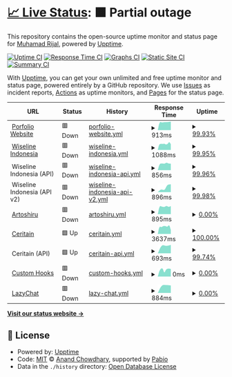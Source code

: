 # [📈 Live Status](https://euxzy.github.io/upptime): <!--live status--> **🟧 Partial outage**

This repository contains the open-source uptime monitor and status page for [Muhamad Rijal](https://euxzy.dev), powered by [Upptime](https://github.com/upptime/upptime).

[![Uptime CI](https://github.com/euxzy/upptime/workflows/Uptime%20CI/badge.svg)](https://github.com/euxzy/upptime/actions?query=workflow%3A%22Uptime+CI%22)
[![Response Time CI](https://github.com/euxzy/upptime/workflows/Response%20Time%20CI/badge.svg)](https://github.com/euxzy/upptime/actions?query=workflow%3A%22Response+Time+CI%22)
[![Graphs CI](https://github.com/euxzy/upptime/workflows/Graphs%20CI/badge.svg)](https://github.com/euxzy/upptime/actions?query=workflow%3A%22Graphs+CI%22)
[![Static Site CI](https://github.com/euxzy/upptime/workflows/Static%20Site%20CI/badge.svg)](https://github.com/euxzy/upptime/actions?query=workflow%3A%22Static+Site+CI%22)
[![Summary CI](https://github.com/euxzy/upptime/workflows/Summary%20CI/badge.svg)](https://github.com/euxzy/upptime/actions?query=workflow%3A%22Summary+CI%22)

With [Upptime](https://upptime.js.org), you can get your own unlimited and free uptime monitor and status page, powered entirely by a GitHub repository. We use [Issues](https://github.com/euxzy/upptime/issues) as incident reports, [Actions](https://github.com/euxzy/upptime/actions) as uptime monitors, and [Pages](https://euxzy.github.io/upptime) for the status page.

<!--start: status pages-->
<!-- This summary is generated by Upptime (https://github.com/upptime/upptime) -->
<!-- Do not edit this manually, your changes will be overwritten -->
<!-- prettier-ignore -->
| URL | Status | History | Response Time | Uptime |
| --- | ------ | ------- | ------------- | ------ |
| <img alt="" src="https://icons.duckduckgo.com/ip3/euxzy.dev.ico" height="13"> [Porfolio Website](https://euxzy.dev) | 🟥 Down | [porfolio-website.yml](https://github.com/euxzy/upptime/commits/HEAD/history/porfolio-website.yml) | <details><summary><img alt="Response time graph" src="./graphs/porfolio-website/response-time-week.png" height="20"> 913ms</summary><br><a href="https://status.euxzy.dev/history/porfolio-website"><img alt="Response time 873" src="https://img.shields.io/endpoint?url=https%3A%2F%2Fraw.githubusercontent.com%2Feuxzy%2Fupptime%2FHEAD%2Fapi%2Fporfolio-website%2Fresponse-time.json"></a><br><a href="https://status.euxzy.dev/history/porfolio-website"><img alt="24-hour response time 975" src="https://img.shields.io/endpoint?url=https%3A%2F%2Fraw.githubusercontent.com%2Feuxzy%2Fupptime%2FHEAD%2Fapi%2Fporfolio-website%2Fresponse-time-day.json"></a><br><a href="https://status.euxzy.dev/history/porfolio-website"><img alt="7-day response time 913" src="https://img.shields.io/endpoint?url=https%3A%2F%2Fraw.githubusercontent.com%2Feuxzy%2Fupptime%2FHEAD%2Fapi%2Fporfolio-website%2Fresponse-time-week.json"></a><br><a href="https://status.euxzy.dev/history/porfolio-website"><img alt="30-day response time 871" src="https://img.shields.io/endpoint?url=https%3A%2F%2Fraw.githubusercontent.com%2Feuxzy%2Fupptime%2FHEAD%2Fapi%2Fporfolio-website%2Fresponse-time-month.json"></a><br><a href="https://status.euxzy.dev/history/porfolio-website"><img alt="1-year response time 873" src="https://img.shields.io/endpoint?url=https%3A%2F%2Fraw.githubusercontent.com%2Feuxzy%2Fupptime%2FHEAD%2Fapi%2Fporfolio-website%2Fresponse-time-year.json"></a></details> | <details><summary><a href="https://status.euxzy.dev/history/porfolio-website">99.93%</a></summary><a href="https://status.euxzy.dev/history/porfolio-website"><img alt="All-time uptime 99.99%" src="https://img.shields.io/endpoint?url=https%3A%2F%2Fraw.githubusercontent.com%2Feuxzy%2Fupptime%2FHEAD%2Fapi%2Fporfolio-website%2Fuptime.json"></a><br><a href="https://status.euxzy.dev/history/porfolio-website"><img alt="24-hour uptime 99.53%" src="https://img.shields.io/endpoint?url=https%3A%2F%2Fraw.githubusercontent.com%2Feuxzy%2Fupptime%2FHEAD%2Fapi%2Fporfolio-website%2Fuptime-day.json"></a><br><a href="https://status.euxzy.dev/history/porfolio-website"><img alt="7-day uptime 99.93%" src="https://img.shields.io/endpoint?url=https%3A%2F%2Fraw.githubusercontent.com%2Feuxzy%2Fupptime%2FHEAD%2Fapi%2Fporfolio-website%2Fuptime-week.json"></a><br><a href="https://status.euxzy.dev/history/porfolio-website"><img alt="30-day uptime 99.98%" src="https://img.shields.io/endpoint?url=https%3A%2F%2Fraw.githubusercontent.com%2Feuxzy%2Fupptime%2FHEAD%2Fapi%2Fporfolio-website%2Fuptime-month.json"></a><br><a href="https://status.euxzy.dev/history/porfolio-website"><img alt="1-year uptime 99.99%" src="https://img.shields.io/endpoint?url=https%3A%2F%2Fraw.githubusercontent.com%2Feuxzy%2Fupptime%2FHEAD%2Fapi%2Fporfolio-website%2Fuptime-year.json"></a></details>
| <img alt="" src="https://icons.duckduckgo.com/ip3/wiseline.id.ico" height="13"> [Wiseline Indonesia](https://wiseline.id) | 🟥 Down | [wiseline-indonesia.yml](https://github.com/euxzy/upptime/commits/HEAD/history/wiseline-indonesia.yml) | <details><summary><img alt="Response time graph" src="./graphs/wiseline-indonesia/response-time-week.png" height="20"> 1088ms</summary><br><a href="https://status.euxzy.dev/history/wiseline-indonesia"><img alt="Response time 980" src="https://img.shields.io/endpoint?url=https%3A%2F%2Fraw.githubusercontent.com%2Feuxzy%2Fupptime%2FHEAD%2Fapi%2Fwiseline-indonesia%2Fresponse-time.json"></a><br><a href="https://status.euxzy.dev/history/wiseline-indonesia"><img alt="24-hour response time 1216" src="https://img.shields.io/endpoint?url=https%3A%2F%2Fraw.githubusercontent.com%2Feuxzy%2Fupptime%2FHEAD%2Fapi%2Fwiseline-indonesia%2Fresponse-time-day.json"></a><br><a href="https://status.euxzy.dev/history/wiseline-indonesia"><img alt="7-day response time 1088" src="https://img.shields.io/endpoint?url=https%3A%2F%2Fraw.githubusercontent.com%2Feuxzy%2Fupptime%2FHEAD%2Fapi%2Fwiseline-indonesia%2Fresponse-time-week.json"></a><br><a href="https://status.euxzy.dev/history/wiseline-indonesia"><img alt="30-day response time 988" src="https://img.shields.io/endpoint?url=https%3A%2F%2Fraw.githubusercontent.com%2Feuxzy%2Fupptime%2FHEAD%2Fapi%2Fwiseline-indonesia%2Fresponse-time-month.json"></a><br><a href="https://status.euxzy.dev/history/wiseline-indonesia"><img alt="1-year response time 980" src="https://img.shields.io/endpoint?url=https%3A%2F%2Fraw.githubusercontent.com%2Feuxzy%2Fupptime%2FHEAD%2Fapi%2Fwiseline-indonesia%2Fresponse-time-year.json"></a></details> | <details><summary><a href="https://status.euxzy.dev/history/wiseline-indonesia">99.95%</a></summary><a href="https://status.euxzy.dev/history/wiseline-indonesia"><img alt="All-time uptime 99.99%" src="https://img.shields.io/endpoint?url=https%3A%2F%2Fraw.githubusercontent.com%2Feuxzy%2Fupptime%2FHEAD%2Fapi%2Fwiseline-indonesia%2Fuptime.json"></a><br><a href="https://status.euxzy.dev/history/wiseline-indonesia"><img alt="24-hour uptime 99.64%" src="https://img.shields.io/endpoint?url=https%3A%2F%2Fraw.githubusercontent.com%2Feuxzy%2Fupptime%2FHEAD%2Fapi%2Fwiseline-indonesia%2Fuptime-day.json"></a><br><a href="https://status.euxzy.dev/history/wiseline-indonesia"><img alt="7-day uptime 99.95%" src="https://img.shields.io/endpoint?url=https%3A%2F%2Fraw.githubusercontent.com%2Feuxzy%2Fupptime%2FHEAD%2Fapi%2Fwiseline-indonesia%2Fuptime-week.json"></a><br><a href="https://status.euxzy.dev/history/wiseline-indonesia"><img alt="30-day uptime 99.99%" src="https://img.shields.io/endpoint?url=https%3A%2F%2Fraw.githubusercontent.com%2Feuxzy%2Fupptime%2FHEAD%2Fapi%2Fwiseline-indonesia%2Fuptime-month.json"></a><br><a href="https://status.euxzy.dev/history/wiseline-indonesia"><img alt="1-year uptime 99.99%" src="https://img.shields.io/endpoint?url=https%3A%2F%2Fraw.githubusercontent.com%2Feuxzy%2Fupptime%2FHEAD%2Fapi%2Fwiseline-indonesia%2Fuptime-year.json"></a></details>
| <img alt="" src="https://icons.duckduckgo.com/ip3/null.ico" height="13"> Wiseline Indonesia (API) | 🟥 Down | [wiseline-indonesia-api.yml](https://github.com/euxzy/upptime/commits/HEAD/history/wiseline-indonesia-api.yml) | <details><summary><img alt="Response time graph" src="./graphs/wiseline-indonesia-api/response-time-week.png" height="20"> 856ms</summary><br><a href="https://status.euxzy.dev/history/wiseline-indonesia-api"><img alt="Response time 864" src="https://img.shields.io/endpoint?url=https%3A%2F%2Fraw.githubusercontent.com%2Feuxzy%2Fupptime%2FHEAD%2Fapi%2Fwiseline-indonesia-api%2Fresponse-time.json"></a><br><a href="https://status.euxzy.dev/history/wiseline-indonesia-api"><img alt="24-hour response time 908" src="https://img.shields.io/endpoint?url=https%3A%2F%2Fraw.githubusercontent.com%2Feuxzy%2Fupptime%2FHEAD%2Fapi%2Fwiseline-indonesia-api%2Fresponse-time-day.json"></a><br><a href="https://status.euxzy.dev/history/wiseline-indonesia-api"><img alt="7-day response time 856" src="https://img.shields.io/endpoint?url=https%3A%2F%2Fraw.githubusercontent.com%2Feuxzy%2Fupptime%2FHEAD%2Fapi%2Fwiseline-indonesia-api%2Fresponse-time-week.json"></a><br><a href="https://status.euxzy.dev/history/wiseline-indonesia-api"><img alt="30-day response time 862" src="https://img.shields.io/endpoint?url=https%3A%2F%2Fraw.githubusercontent.com%2Feuxzy%2Fupptime%2FHEAD%2Fapi%2Fwiseline-indonesia-api%2Fresponse-time-month.json"></a><br><a href="https://status.euxzy.dev/history/wiseline-indonesia-api"><img alt="1-year response time 864" src="https://img.shields.io/endpoint?url=https%3A%2F%2Fraw.githubusercontent.com%2Feuxzy%2Fupptime%2FHEAD%2Fapi%2Fwiseline-indonesia-api%2Fresponse-time-year.json"></a></details> | <details><summary><a href="https://status.euxzy.dev/history/wiseline-indonesia-api">99.96%</a></summary><a href="https://status.euxzy.dev/history/wiseline-indonesia-api"><img alt="All-time uptime 99.99%" src="https://img.shields.io/endpoint?url=https%3A%2F%2Fraw.githubusercontent.com%2Feuxzy%2Fupptime%2FHEAD%2Fapi%2Fwiseline-indonesia-api%2Fuptime.json"></a><br><a href="https://status.euxzy.dev/history/wiseline-indonesia-api"><img alt="24-hour uptime 99.75%" src="https://img.shields.io/endpoint?url=https%3A%2F%2Fraw.githubusercontent.com%2Feuxzy%2Fupptime%2FHEAD%2Fapi%2Fwiseline-indonesia-api%2Fuptime-day.json"></a><br><a href="https://status.euxzy.dev/history/wiseline-indonesia-api"><img alt="7-day uptime 99.96%" src="https://img.shields.io/endpoint?url=https%3A%2F%2Fraw.githubusercontent.com%2Feuxzy%2Fupptime%2FHEAD%2Fapi%2Fwiseline-indonesia-api%2Fuptime-week.json"></a><br><a href="https://status.euxzy.dev/history/wiseline-indonesia-api"><img alt="30-day uptime 99.99%" src="https://img.shields.io/endpoint?url=https%3A%2F%2Fraw.githubusercontent.com%2Feuxzy%2Fupptime%2FHEAD%2Fapi%2Fwiseline-indonesia-api%2Fuptime-month.json"></a><br><a href="https://status.euxzy.dev/history/wiseline-indonesia-api"><img alt="1-year uptime 99.99%" src="https://img.shields.io/endpoint?url=https%3A%2F%2Fraw.githubusercontent.com%2Feuxzy%2Fupptime%2FHEAD%2Fapi%2Fwiseline-indonesia-api%2Fuptime-year.json"></a></details>
| <img alt="" src="https://icons.duckduckgo.com/ip3/null.ico" height="13"> Wiseline Indonesia (API v2) | 🟥 Down | [wiseline-indonesia-api-v2.yml](https://github.com/euxzy/upptime/commits/HEAD/history/wiseline-indonesia-api-v2.yml) | <details><summary><img alt="Response time graph" src="./graphs/wiseline-indonesia-api-v2/response-time-week.png" height="20"> 896ms</summary><br><a href="https://status.euxzy.dev/history/wiseline-indonesia-api-v2"><img alt="Response time 842" src="https://img.shields.io/endpoint?url=https%3A%2F%2Fraw.githubusercontent.com%2Feuxzy%2Fupptime%2FHEAD%2Fapi%2Fwiseline-indonesia-api-v2%2Fresponse-time.json"></a><br><a href="https://status.euxzy.dev/history/wiseline-indonesia-api-v2"><img alt="24-hour response time 901" src="https://img.shields.io/endpoint?url=https%3A%2F%2Fraw.githubusercontent.com%2Feuxzy%2Fupptime%2FHEAD%2Fapi%2Fwiseline-indonesia-api-v2%2Fresponse-time-day.json"></a><br><a href="https://status.euxzy.dev/history/wiseline-indonesia-api-v2"><img alt="7-day response time 896" src="https://img.shields.io/endpoint?url=https%3A%2F%2Fraw.githubusercontent.com%2Feuxzy%2Fupptime%2FHEAD%2Fapi%2Fwiseline-indonesia-api-v2%2Fresponse-time-week.json"></a><br><a href="https://status.euxzy.dev/history/wiseline-indonesia-api-v2"><img alt="30-day response time 842" src="https://img.shields.io/endpoint?url=https%3A%2F%2Fraw.githubusercontent.com%2Feuxzy%2Fupptime%2FHEAD%2Fapi%2Fwiseline-indonesia-api-v2%2Fresponse-time-month.json"></a><br><a href="https://status.euxzy.dev/history/wiseline-indonesia-api-v2"><img alt="1-year response time 842" src="https://img.shields.io/endpoint?url=https%3A%2F%2Fraw.githubusercontent.com%2Feuxzy%2Fupptime%2FHEAD%2Fapi%2Fwiseline-indonesia-api-v2%2Fresponse-time-year.json"></a></details> | <details><summary><a href="https://status.euxzy.dev/history/wiseline-indonesia-api-v2">99.98%</a></summary><a href="https://status.euxzy.dev/history/wiseline-indonesia-api-v2"><img alt="All-time uptime 99.95%" src="https://img.shields.io/endpoint?url=https%3A%2F%2Fraw.githubusercontent.com%2Feuxzy%2Fupptime%2FHEAD%2Fapi%2Fwiseline-indonesia-api-v2%2Fuptime.json"></a><br><a href="https://status.euxzy.dev/history/wiseline-indonesia-api-v2"><img alt="24-hour uptime 99.85%" src="https://img.shields.io/endpoint?url=https%3A%2F%2Fraw.githubusercontent.com%2Feuxzy%2Fupptime%2FHEAD%2Fapi%2Fwiseline-indonesia-api-v2%2Fuptime-day.json"></a><br><a href="https://status.euxzy.dev/history/wiseline-indonesia-api-v2"><img alt="7-day uptime 99.98%" src="https://img.shields.io/endpoint?url=https%3A%2F%2Fraw.githubusercontent.com%2Feuxzy%2Fupptime%2FHEAD%2Fapi%2Fwiseline-indonesia-api-v2%2Fuptime-week.json"></a><br><a href="https://status.euxzy.dev/history/wiseline-indonesia-api-v2"><img alt="30-day uptime 99.94%" src="https://img.shields.io/endpoint?url=https%3A%2F%2Fraw.githubusercontent.com%2Feuxzy%2Fupptime%2FHEAD%2Fapi%2Fwiseline-indonesia-api-v2%2Fuptime-month.json"></a><br><a href="https://status.euxzy.dev/history/wiseline-indonesia-api-v2"><img alt="1-year uptime 99.95%" src="https://img.shields.io/endpoint?url=https%3A%2F%2Fraw.githubusercontent.com%2Feuxzy%2Fupptime%2FHEAD%2Fapi%2Fwiseline-indonesia-api-v2%2Fuptime-year.json"></a></details>
| <img alt="" src="https://icons.duckduckgo.com/ip3/artoshiru.euxzy.dev.ico" height="13"> [Artoshiru](https://artoshiru.euxzy.dev) | 🟥 Down | [artoshiru.yml](https://github.com/euxzy/upptime/commits/HEAD/history/artoshiru.yml) | <details><summary><img alt="Response time graph" src="./graphs/artoshiru/response-time-week.png" height="20"> 895ms</summary><br><a href="https://status.euxzy.dev/history/artoshiru"><img alt="Response time 838" src="https://img.shields.io/endpoint?url=https%3A%2F%2Fraw.githubusercontent.com%2Feuxzy%2Fupptime%2FHEAD%2Fapi%2Fartoshiru%2Fresponse-time.json"></a><br><a href="https://status.euxzy.dev/history/artoshiru"><img alt="24-hour response time 908" src="https://img.shields.io/endpoint?url=https%3A%2F%2Fraw.githubusercontent.com%2Feuxzy%2Fupptime%2FHEAD%2Fapi%2Fartoshiru%2Fresponse-time-day.json"></a><br><a href="https://status.euxzy.dev/history/artoshiru"><img alt="7-day response time 895" src="https://img.shields.io/endpoint?url=https%3A%2F%2Fraw.githubusercontent.com%2Feuxzy%2Fupptime%2FHEAD%2Fapi%2Fartoshiru%2Fresponse-time-week.json"></a><br><a href="https://status.euxzy.dev/history/artoshiru"><img alt="30-day response time 836" src="https://img.shields.io/endpoint?url=https%3A%2F%2Fraw.githubusercontent.com%2Feuxzy%2Fupptime%2FHEAD%2Fapi%2Fartoshiru%2Fresponse-time-month.json"></a><br><a href="https://status.euxzy.dev/history/artoshiru"><img alt="1-year response time 838" src="https://img.shields.io/endpoint?url=https%3A%2F%2Fraw.githubusercontent.com%2Feuxzy%2Fupptime%2FHEAD%2Fapi%2Fartoshiru%2Fresponse-time-year.json"></a></details> | <details><summary><a href="https://status.euxzy.dev/history/artoshiru">0.00%</a></summary><a href="https://status.euxzy.dev/history/artoshiru"><img alt="All-time uptime 0.00%" src="https://img.shields.io/endpoint?url=https%3A%2F%2Fraw.githubusercontent.com%2Feuxzy%2Fupptime%2FHEAD%2Fapi%2Fartoshiru%2Fuptime.json"></a><br><a href="https://status.euxzy.dev/history/artoshiru"><img alt="24-hour uptime 0.00%" src="https://img.shields.io/endpoint?url=https%3A%2F%2Fraw.githubusercontent.com%2Feuxzy%2Fupptime%2FHEAD%2Fapi%2Fartoshiru%2Fuptime-day.json"></a><br><a href="https://status.euxzy.dev/history/artoshiru"><img alt="7-day uptime 0.00%" src="https://img.shields.io/endpoint?url=https%3A%2F%2Fraw.githubusercontent.com%2Feuxzy%2Fupptime%2FHEAD%2Fapi%2Fartoshiru%2Fuptime-week.json"></a><br><a href="https://status.euxzy.dev/history/artoshiru"><img alt="30-day uptime 0.00%" src="https://img.shields.io/endpoint?url=https%3A%2F%2Fraw.githubusercontent.com%2Feuxzy%2Fupptime%2FHEAD%2Fapi%2Fartoshiru%2Fuptime-month.json"></a><br><a href="https://status.euxzy.dev/history/artoshiru"><img alt="1-year uptime 0.00%" src="https://img.shields.io/endpoint?url=https%3A%2F%2Fraw.githubusercontent.com%2Feuxzy%2Fupptime%2FHEAD%2Fapi%2Fartoshiru%2Fuptime-year.json"></a></details>
| <img alt="" src="https://icons.duckduckgo.com/ip3/ceritain.vercel.app.ico" height="13"> [Ceritain](https://ceritain.vercel.app) | 🟩 Up | [ceritain.yml](https://github.com/euxzy/upptime/commits/HEAD/history/ceritain.yml) | <details><summary><img alt="Response time graph" src="./graphs/ceritain/response-time-week.png" height="20"> 3637ms</summary><br><a href="https://status.euxzy.dev/history/ceritain"><img alt="Response time 3777" src="https://img.shields.io/endpoint?url=https%3A%2F%2Fraw.githubusercontent.com%2Feuxzy%2Fupptime%2FHEAD%2Fapi%2Fceritain%2Fresponse-time.json"></a><br><a href="https://status.euxzy.dev/history/ceritain"><img alt="24-hour response time 2925" src="https://img.shields.io/endpoint?url=https%3A%2F%2Fraw.githubusercontent.com%2Feuxzy%2Fupptime%2FHEAD%2Fapi%2Fceritain%2Fresponse-time-day.json"></a><br><a href="https://status.euxzy.dev/history/ceritain"><img alt="7-day response time 3637" src="https://img.shields.io/endpoint?url=https%3A%2F%2Fraw.githubusercontent.com%2Feuxzy%2Fupptime%2FHEAD%2Fapi%2Fceritain%2Fresponse-time-week.json"></a><br><a href="https://status.euxzy.dev/history/ceritain"><img alt="30-day response time 3775" src="https://img.shields.io/endpoint?url=https%3A%2F%2Fraw.githubusercontent.com%2Feuxzy%2Fupptime%2FHEAD%2Fapi%2Fceritain%2Fresponse-time-month.json"></a><br><a href="https://status.euxzy.dev/history/ceritain"><img alt="1-year response time 3777" src="https://img.shields.io/endpoint?url=https%3A%2F%2Fraw.githubusercontent.com%2Feuxzy%2Fupptime%2FHEAD%2Fapi%2Fceritain%2Fresponse-time-year.json"></a></details> | <details><summary><a href="https://status.euxzy.dev/history/ceritain">100.00%</a></summary><a href="https://status.euxzy.dev/history/ceritain"><img alt="All-time uptime 99.35%" src="https://img.shields.io/endpoint?url=https%3A%2F%2Fraw.githubusercontent.com%2Feuxzy%2Fupptime%2FHEAD%2Fapi%2Fceritain%2Fuptime.json"></a><br><a href="https://status.euxzy.dev/history/ceritain"><img alt="24-hour uptime 100.00%" src="https://img.shields.io/endpoint?url=https%3A%2F%2Fraw.githubusercontent.com%2Feuxzy%2Fupptime%2FHEAD%2Fapi%2Fceritain%2Fuptime-day.json"></a><br><a href="https://status.euxzy.dev/history/ceritain"><img alt="7-day uptime 100.00%" src="https://img.shields.io/endpoint?url=https%3A%2F%2Fraw.githubusercontent.com%2Feuxzy%2Fupptime%2FHEAD%2Fapi%2Fceritain%2Fuptime-week.json"></a><br><a href="https://status.euxzy.dev/history/ceritain"><img alt="30-day uptime 99.32%" src="https://img.shields.io/endpoint?url=https%3A%2F%2Fraw.githubusercontent.com%2Feuxzy%2Fupptime%2FHEAD%2Fapi%2Fceritain%2Fuptime-month.json"></a><br><a href="https://status.euxzy.dev/history/ceritain"><img alt="1-year uptime 99.35%" src="https://img.shields.io/endpoint?url=https%3A%2F%2Fraw.githubusercontent.com%2Feuxzy%2Fupptime%2FHEAD%2Fapi%2Fceritain%2Fuptime-year.json"></a></details>
| <img alt="" src="https://icons.duckduckgo.com/ip3/null.ico" height="13"> Ceritain (API) | 🟩 Up | [ceritain-api.yml](https://github.com/euxzy/upptime/commits/HEAD/history/ceritain-api.yml) | <details><summary><img alt="Response time graph" src="./graphs/ceritain-api/response-time-week.png" height="20"> 693ms</summary><br><a href="https://status.euxzy.dev/history/ceritain-api"><img alt="Response time 570" src="https://img.shields.io/endpoint?url=https%3A%2F%2Fraw.githubusercontent.com%2Feuxzy%2Fupptime%2FHEAD%2Fapi%2Fceritain-api%2Fresponse-time.json"></a><br><a href="https://status.euxzy.dev/history/ceritain-api"><img alt="24-hour response time 597" src="https://img.shields.io/endpoint?url=https%3A%2F%2Fraw.githubusercontent.com%2Feuxzy%2Fupptime%2FHEAD%2Fapi%2Fceritain-api%2Fresponse-time-day.json"></a><br><a href="https://status.euxzy.dev/history/ceritain-api"><img alt="7-day response time 693" src="https://img.shields.io/endpoint?url=https%3A%2F%2Fraw.githubusercontent.com%2Feuxzy%2Fupptime%2FHEAD%2Fapi%2Fceritain-api%2Fresponse-time-week.json"></a><br><a href="https://status.euxzy.dev/history/ceritain-api"><img alt="30-day response time 570" src="https://img.shields.io/endpoint?url=https%3A%2F%2Fraw.githubusercontent.com%2Feuxzy%2Fupptime%2FHEAD%2Fapi%2Fceritain-api%2Fresponse-time-month.json"></a><br><a href="https://status.euxzy.dev/history/ceritain-api"><img alt="1-year response time 570" src="https://img.shields.io/endpoint?url=https%3A%2F%2Fraw.githubusercontent.com%2Feuxzy%2Fupptime%2FHEAD%2Fapi%2Fceritain-api%2Fresponse-time-year.json"></a></details> | <details><summary><a href="https://status.euxzy.dev/history/ceritain-api">99.74%</a></summary><a href="https://status.euxzy.dev/history/ceritain-api"><img alt="All-time uptime 99.94%" src="https://img.shields.io/endpoint?url=https%3A%2F%2Fraw.githubusercontent.com%2Feuxzy%2Fupptime%2FHEAD%2Fapi%2Fceritain-api%2Fuptime.json"></a><br><a href="https://status.euxzy.dev/history/ceritain-api"><img alt="24-hour uptime 100.00%" src="https://img.shields.io/endpoint?url=https%3A%2F%2Fraw.githubusercontent.com%2Feuxzy%2Fupptime%2FHEAD%2Fapi%2Fceritain-api%2Fuptime-day.json"></a><br><a href="https://status.euxzy.dev/history/ceritain-api"><img alt="7-day uptime 99.74%" src="https://img.shields.io/endpoint?url=https%3A%2F%2Fraw.githubusercontent.com%2Feuxzy%2Fupptime%2FHEAD%2Fapi%2Fceritain-api%2Fuptime-week.json"></a><br><a href="https://status.euxzy.dev/history/ceritain-api"><img alt="30-day uptime 99.94%" src="https://img.shields.io/endpoint?url=https%3A%2F%2Fraw.githubusercontent.com%2Feuxzy%2Fupptime%2FHEAD%2Fapi%2Fceritain-api%2Fuptime-month.json"></a><br><a href="https://status.euxzy.dev/history/ceritain-api"><img alt="1-year uptime 99.94%" src="https://img.shields.io/endpoint?url=https%3A%2F%2Fraw.githubusercontent.com%2Feuxzy%2Fupptime%2FHEAD%2Fapi%2Fceritain-api%2Fuptime-year.json"></a></details>
| <img alt="" src="https://icons.duckduckgo.com/ip3/hooks.euxzy.com.ico" height="13"> [Custom Hooks](https://hooks.euxzy.com) | 🟥 Down | [custom-hooks.yml](https://github.com/euxzy/upptime/commits/HEAD/history/custom-hooks.yml) | <details><summary><img alt="Response time graph" src="./graphs/custom-hooks/response-time-week.png" height="20"> 0ms</summary><br><a href="https://status.euxzy.dev/history/custom-hooks"><img alt="Response time 150" src="https://img.shields.io/endpoint?url=https%3A%2F%2Fraw.githubusercontent.com%2Feuxzy%2Fupptime%2FHEAD%2Fapi%2Fcustom-hooks%2Fresponse-time.json"></a><br><a href="https://status.euxzy.dev/history/custom-hooks"><img alt="24-hour response time 0" src="https://img.shields.io/endpoint?url=https%3A%2F%2Fraw.githubusercontent.com%2Feuxzy%2Fupptime%2FHEAD%2Fapi%2Fcustom-hooks%2Fresponse-time-day.json"></a><br><a href="https://status.euxzy.dev/history/custom-hooks"><img alt="7-day response time 0" src="https://img.shields.io/endpoint?url=https%3A%2F%2Fraw.githubusercontent.com%2Feuxzy%2Fupptime%2FHEAD%2Fapi%2Fcustom-hooks%2Fresponse-time-week.json"></a><br><a href="https://status.euxzy.dev/history/custom-hooks"><img alt="30-day response time 153" src="https://img.shields.io/endpoint?url=https%3A%2F%2Fraw.githubusercontent.com%2Feuxzy%2Fupptime%2FHEAD%2Fapi%2Fcustom-hooks%2Fresponse-time-month.json"></a><br><a href="https://status.euxzy.dev/history/custom-hooks"><img alt="1-year response time 150" src="https://img.shields.io/endpoint?url=https%3A%2F%2Fraw.githubusercontent.com%2Feuxzy%2Fupptime%2FHEAD%2Fapi%2Fcustom-hooks%2Fresponse-time-year.json"></a></details> | <details><summary><a href="https://status.euxzy.dev/history/custom-hooks">0.00%</a></summary><a href="https://status.euxzy.dev/history/custom-hooks"><img alt="All-time uptime 34.98%" src="https://img.shields.io/endpoint?url=https%3A%2F%2Fraw.githubusercontent.com%2Feuxzy%2Fupptime%2FHEAD%2Fapi%2Fcustom-hooks%2Fuptime.json"></a><br><a href="https://status.euxzy.dev/history/custom-hooks"><img alt="24-hour uptime 0.00%" src="https://img.shields.io/endpoint?url=https%3A%2F%2Fraw.githubusercontent.com%2Feuxzy%2Fupptime%2FHEAD%2Fapi%2Fcustom-hooks%2Fuptime-day.json"></a><br><a href="https://status.euxzy.dev/history/custom-hooks"><img alt="7-day uptime 0.00%" src="https://img.shields.io/endpoint?url=https%3A%2F%2Fraw.githubusercontent.com%2Feuxzy%2Fupptime%2FHEAD%2Fapi%2Fcustom-hooks%2Fuptime-week.json"></a><br><a href="https://status.euxzy.dev/history/custom-hooks"><img alt="30-day uptime 32.00%" src="https://img.shields.io/endpoint?url=https%3A%2F%2Fraw.githubusercontent.com%2Feuxzy%2Fupptime%2FHEAD%2Fapi%2Fcustom-hooks%2Fuptime-month.json"></a><br><a href="https://status.euxzy.dev/history/custom-hooks"><img alt="1-year uptime 34.98%" src="https://img.shields.io/endpoint?url=https%3A%2F%2Fraw.githubusercontent.com%2Feuxzy%2Fupptime%2FHEAD%2Fapi%2Fcustom-hooks%2Fuptime-year.json"></a></details>
| <img alt="" src="https://icons.duckduckgo.com/ip3/lazychat.euxzy.dev.ico" height="13"> [LazyChat](https://lazychat.euxzy.dev) | 🟥 Down | [lazy-chat.yml](https://github.com/euxzy/upptime/commits/HEAD/history/lazy-chat.yml) | <details><summary><img alt="Response time graph" src="./graphs/lazy-chat/response-time-week.png" height="20"> 884ms</summary><br><a href="https://status.euxzy.dev/history/lazy-chat"><img alt="Response time 856" src="https://img.shields.io/endpoint?url=https%3A%2F%2Fraw.githubusercontent.com%2Feuxzy%2Fupptime%2FHEAD%2Fapi%2Flazy-chat%2Fresponse-time.json"></a><br><a href="https://status.euxzy.dev/history/lazy-chat"><img alt="24-hour response time 915" src="https://img.shields.io/endpoint?url=https%3A%2F%2Fraw.githubusercontent.com%2Feuxzy%2Fupptime%2FHEAD%2Fapi%2Flazy-chat%2Fresponse-time-day.json"></a><br><a href="https://status.euxzy.dev/history/lazy-chat"><img alt="7-day response time 884" src="https://img.shields.io/endpoint?url=https%3A%2F%2Fraw.githubusercontent.com%2Feuxzy%2Fupptime%2FHEAD%2Fapi%2Flazy-chat%2Fresponse-time-week.json"></a><br><a href="https://status.euxzy.dev/history/lazy-chat"><img alt="30-day response time 856" src="https://img.shields.io/endpoint?url=https%3A%2F%2Fraw.githubusercontent.com%2Feuxzy%2Fupptime%2FHEAD%2Fapi%2Flazy-chat%2Fresponse-time-month.json"></a><br><a href="https://status.euxzy.dev/history/lazy-chat"><img alt="1-year response time 856" src="https://img.shields.io/endpoint?url=https%3A%2F%2Fraw.githubusercontent.com%2Feuxzy%2Fupptime%2FHEAD%2Fapi%2Flazy-chat%2Fresponse-time-year.json"></a></details> | <details><summary><a href="https://status.euxzy.dev/history/lazy-chat">0.00%</a></summary><a href="https://status.euxzy.dev/history/lazy-chat"><img alt="All-time uptime 0.00%" src="https://img.shields.io/endpoint?url=https%3A%2F%2Fraw.githubusercontent.com%2Feuxzy%2Fupptime%2FHEAD%2Fapi%2Flazy-chat%2Fuptime.json"></a><br><a href="https://status.euxzy.dev/history/lazy-chat"><img alt="24-hour uptime 0.00%" src="https://img.shields.io/endpoint?url=https%3A%2F%2Fraw.githubusercontent.com%2Feuxzy%2Fupptime%2FHEAD%2Fapi%2Flazy-chat%2Fuptime-day.json"></a><br><a href="https://status.euxzy.dev/history/lazy-chat"><img alt="7-day uptime 0.00%" src="https://img.shields.io/endpoint?url=https%3A%2F%2Fraw.githubusercontent.com%2Feuxzy%2Fupptime%2FHEAD%2Fapi%2Flazy-chat%2Fuptime-week.json"></a><br><a href="https://status.euxzy.dev/history/lazy-chat"><img alt="30-day uptime 0.00%" src="https://img.shields.io/endpoint?url=https%3A%2F%2Fraw.githubusercontent.com%2Feuxzy%2Fupptime%2FHEAD%2Fapi%2Flazy-chat%2Fuptime-month.json"></a><br><a href="https://status.euxzy.dev/history/lazy-chat"><img alt="1-year uptime 0.00%" src="https://img.shields.io/endpoint?url=https%3A%2F%2Fraw.githubusercontent.com%2Feuxzy%2Fupptime%2FHEAD%2Fapi%2Flazy-chat%2Fuptime-year.json"></a></details>

<!--end: status pages-->

[**Visit our status website →**](https://euxzy.github.io/upptime)

## 📄 License

- Powered by: [Upptime](https://github.com/upptime/upptime)
- Code: [MIT](./LICENSE) © [Anand Chowdhary](https://anandchowdhary.com), supported by [Pabio](https://pabio.com)
- Data in the `./history` directory: [Open Database License](https://opendatacommons.org/licenses/odbl/1-0/)
